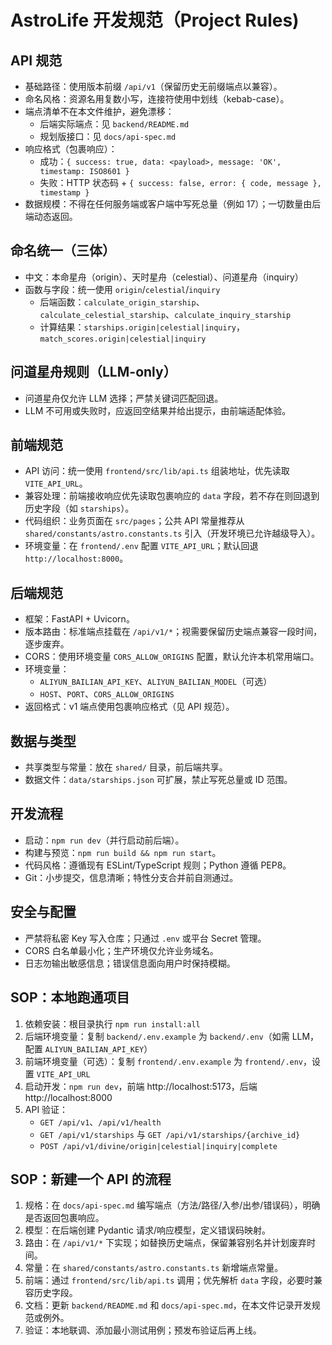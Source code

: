# AstroLife 开发规范（Project Rules)

## API 规范

- 基础路径：使用版本前缀 `/api/v1`（保留历史无前缀端点以兼容）。
- 命名风格：资源名用复数小写，连接符使用中划线（kebab-case）。
- 端点清单不在本文件维护，避免漂移：
  - 后端实际端点：见 `backend/README.md`
  - 规划版接口：见 `docs/api-spec.md`
- 响应格式（包裹响应）：
  - 成功：`{ success: true, data: <payload>, message: 'OK', timestamp: ISO8601 }`
  - 失败：HTTP 状态码 + `{ success: false, error: { code, message }, timestamp }`
- 数据规模：不得在任何服务端或客户端中写死总量（例如 17）；一切数量由后端动态返回。

## 命名统一（三体）

- 中文：本命星舟（origin）、天时星舟（celestial）、问道星舟（inquiry）
- 函数与字段：统一使用 `origin`/`celestial`/`inquiry`
  - 后端函数：`calculate_origin_starship`、`calculate_celestial_starship`、`calculate_inquiry_starship`
  - 计算结果：`starships.origin|celestial|inquiry`，`match_scores.origin|celestial|inquiry`

## 问道星舟规则（LLM-only）

- 问道星舟仅允许 LLM 选择；严禁关键词匹配回退。
- LLM 不可用或失败时，应返回空结果并给出提示，由前端适配体验。

## 前端规范

- API 访问：统一使用 `frontend/src/lib/api.ts` 组装地址，优先读取 `VITE_API_URL`。
- 兼容处理：前端接收响应优先读取包裹响应的 `data` 字段，若不存在则回退到历史字段（如 `starships`）。
- 代码组织：业务页面在 `src/pages`；公共 API 常量推荐从 `shared/constants/astro.constants.ts` 引入（开发环境已允许越级导入）。
- 环境变量：在 `frontend/.env` 配置 `VITE_API_URL`；默认回退 `http://localhost:8000`。

## 后端规范

- 框架：FastAPI + Uvicorn。
- 版本路由：标准端点挂载在 `/api/v1/*`；视需要保留历史端点兼容一段时间，逐步废弃。
- CORS：使用环境变量 `CORS_ALLOW_ORIGINS` 配置，默认允许本机常用端口。
- 环境变量：
  - `ALIYUN_BAILIAN_API_KEY`、`ALIYUN_BAILIAN_MODEL`（可选）
  - `HOST`、`PORT`、`CORS_ALLOW_ORIGINS`
- 返回格式：v1 端点使用包裹响应格式（见 API 规范）。

## 数据与类型

- 共享类型与常量：放在 `shared/` 目录，前后端共享。
- 数据文件：`data/starships.json` 可扩展，禁止写死总量或 ID 范围。

## 开发流程

- 启动：`npm run dev`（并行启动前后端）。
- 构建与预览：`npm run build && npm run start`。
- 代码风格：遵循现有 ESLint/TypeScript 规则；Python 遵循 PEP8。
- Git：小步提交，信息清晰；特性分支合并前自测通过。

## 安全与配置

- 严禁将私密 Key 写入仓库；只通过 `.env` 或平台 Secret 管理。
- CORS 白名单最小化；生产环境仅允许业务域名。
- 日志勿输出敏感信息；错误信息面向用户时保持模糊。

## SOP：本地跑通项目

1) 依赖安装：根目录执行 `npm run install:all`
2) 后端环境变量：复制 `backend/.env.example` 为 `backend/.env`（如需 LLM，配置 `ALIYUN_BAILIAN_API_KEY`）
3) 前端环境变量（可选）：复制 `frontend/.env.example` 为 `frontend/.env`，设置 `VITE_API_URL`
4) 启动开发：`npm run dev`，前端 http://localhost:5173，后端 http://localhost:8000
5) API 验证：
   - `GET /api/v1`、`/api/v1/health`
   - `GET /api/v1/starships` 与 `GET /api/v1/starships/{archive_id}`
   - `POST /api/v1/divine/origin|celestial|inquiry|complete`

## SOP：新建一个 API 的流程

1) 规格：在 `docs/api-spec.md` 编写端点（方法/路径/入参/出参/错误码），明确是否返回包裹响应。
2) 模型：在后端创建 Pydantic 请求/响应模型，定义错误码映射。
3) 路由：在 `/api/v1/*` 下实现；如替换历史端点，保留兼容别名并计划废弃时间。
4) 常量：在 `shared/constants/astro.constants.ts` 新增端点常量。
5) 前端：通过 `frontend/src/lib/api.ts` 调用；优先解析 `data` 字段，必要时兼容历史字段。
6) 文档：更新 `backend/README.md` 和 `docs/api-spec.md`，在本文件记录开发规范或例外。
7) 验证：本地联调、添加最小测试用例；预发布验证后再上线。
